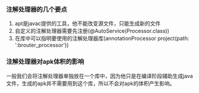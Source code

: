 ### 注解处理器的几个要点

1. apt是javac提供的工具，他不能改变源文件，只能生成新的文件
2. 自定义的注解处理器需要先注册(@AutoService(Processor.class))
3. 在库中可以指明要使用的注解处理器库(annotationProcessor project(path: ':brouter_processor'))

### 注解处理器对apk体积的影响

一般我们会将注解处理器单独放在一个库中，因为他只是在编译阶段辅助生成java文件，生成的apk并不需要用到这个库，所以不会对apk的体积产生影响。